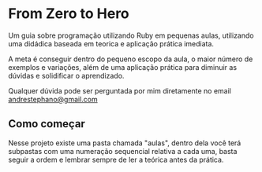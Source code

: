 # From Zero to Hero

Um guia sobre programação utilizando Ruby em pequenas aulas, utilizando uma didádica baseada em teorica e aplicação prática imediata.

A meta é conseguir dentro do pequeno escopo da aula, o maior número de exemplos e variações, além de uma aplicação prática para diminuir as dúvidas e solidificar o aprendizado.

Qualquer dúvida pode ser perguntada por mim diretamente no email andrestephano@gmail.com

## Como começar

Nesse projeto existe uma pasta chamada "aulas", dentro dela você terá subpastas com uma numeração sequencial relativa a cada uma, basta seguir a ordem e lembrar sempre de ler a teórica antes da prática.
